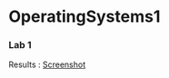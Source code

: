 # OperatingSystems1


### Lab 1

Results : [Screenshot](https://github.com/matenagy02/OperatingSystems1/blob/main/lab1/Screenshot_20230201_130225.png)